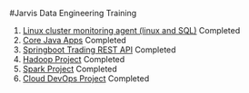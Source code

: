 #Jarvis Data Engineering Training
1. [Linux cluster monitoring agent (linux and SQL)](./linux_sql/README.md) Completed
2. [Core Java Apps](./core_java/README.md) Completed
3. [Springboot Trading REST API](./springboot/README.md) Completed
4. [Hadoop Project](./hadoop/README.md) Completed
5. [Spark Project](./spark/README.md) Completed
6. [Cloud DevOps Project](./cloud_devops/README.md) Completed
